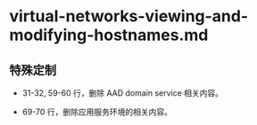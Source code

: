 # virtual-networks-viewing-and-modifying-hostnames.md

## 特殊定制

* 31-32, 59-60 行，删除 AAD domain service 相关内容。

* 69-70 行，删除应用服务环境的相关内容。